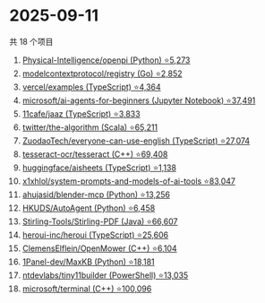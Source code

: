 # 2025-09-11

共 18 个项目

<!-- BEGIN GITHUB -->
<!-- 最后更新时间 2025-09-11 01:07:34 +0800 -->
1. [Physical-Intelligence/openpi (Python) ⭐5,273](https://github.com/Physical-Intelligence/openpi)
1. [modelcontextprotocol/registry (Go) ⭐2,852](https://github.com/modelcontextprotocol/registry)
1. [vercel/examples (TypeScript) ⭐4,364](https://github.com/vercel/examples)
1. [microsoft/ai-agents-for-beginners (Jupyter Notebook) ⭐37,491](https://github.com/microsoft/ai-agents-for-beginners)
1. [11cafe/jaaz (TypeScript) ⭐3,833](https://github.com/11cafe/jaaz)
1. [twitter/the-algorithm (Scala) ⭐65,211](https://github.com/twitter/the-algorithm)
1. [ZuodaoTech/everyone-can-use-english (TypeScript) ⭐27,074](https://github.com/ZuodaoTech/everyone-can-use-english)
1. [tesseract-ocr/tesseract (C++) ⭐69,408](https://github.com/tesseract-ocr/tesseract)
1. [huggingface/aisheets (TypeScript) ⭐1,138](https://github.com/huggingface/aisheets)
1. [x1xhlol/system-prompts-and-models-of-ai-tools ⭐83,047](https://github.com/x1xhlol/system-prompts-and-models-of-ai-tools)
1. [ahujasid/blender-mcp (Python) ⭐13,256](https://github.com/ahujasid/blender-mcp)
1. [HKUDS/AutoAgent (Python) ⭐6,458](https://github.com/HKUDS/AutoAgent)
1. [Stirling-Tools/Stirling-PDF (Java) ⭐66,607](https://github.com/Stirling-Tools/Stirling-PDF)
1. [heroui-inc/heroui (TypeScript) ⭐25,606](https://github.com/heroui-inc/heroui)
1. [ClemensElflein/OpenMower (C++) ⭐6,104](https://github.com/ClemensElflein/OpenMower)
1. [1Panel-dev/MaxKB (Python) ⭐18,181](https://github.com/1Panel-dev/MaxKB)
1. [ntdevlabs/tiny11builder (PowerShell) ⭐13,035](https://github.com/ntdevlabs/tiny11builder)
1. [microsoft/terminal (C++) ⭐100,096](https://github.com/microsoft/terminal)
<!-- END GITHUB -->